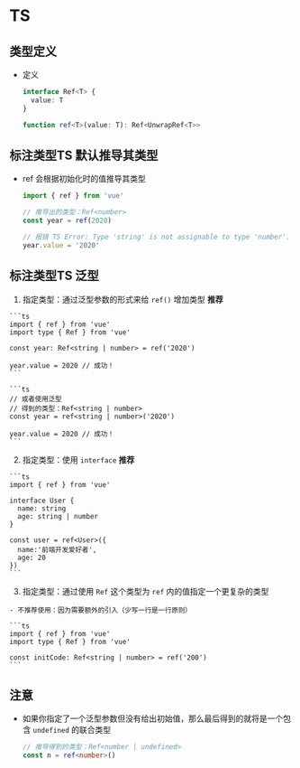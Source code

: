 # TS

## 类型定义

- 定义

    ```ts
    interface Ref<T> {
      value: T
    }

    function ref<T>(value: T): Ref<UnwrapRef<T>>

    ```

## 标注类型TS 默认推导其类型

- ref 会根据初始化时的值推导其类型

    ```ts
    import { ref } from 'vue'

    // 推导出的类型：Ref<number>
    const year = ref(2020)

    // 报错 TS Error: Type 'string' is not assignable to type 'number'.
    year.value = '2020'
    ```

## 标注类型TS 泛型

  1. 指定类型：通过泛型参数的形式来给 `ref()` 增加类型 **推荐**

    ```ts
    import { ref } from 'vue'
    import type { Ref } from 'vue'

    const year: Ref<string | number> = ref('2020')

    year.value = 2020 // 成功！
    ```

    ```ts
    // 或者使用泛型
    // 得到的类型：Ref<string | number>
    const year = ref<string | number>('2020')

    year.value = 2020 // 成功！
    ```

  2. 指定类型：使用 `interface` **推荐**

    ```ts
    import { ref } from 'vue'

    interface User {
      name: string
      age: string | number
    }

    const user = ref<User>({
      name:'前端开发爱好者',
      age: 20
    })
    ```

  3. 指定类型：通过使用 `Ref` 这个类型为 `ref` 内的值指定一个更复杂的类型

    - 不推荐使用：因为需要额外的引入（少写一行是一行原则）

    ```ts
    import { ref } from 'vue'
    import type { Ref } from 'vue'

    const initCode: Ref<string | number> = ref('200')
    ```

## 注意

- 如果你指定了一个泛型参数但没有给出初始值，那么最后得到的就将是一个包含 `undefined` 的联合类型

    ```ts
    // 推导得到的类型：Ref<number | undefined>
    const n = ref<number>()
    ```
